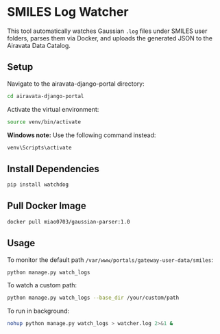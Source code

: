 # SMILES Log Watcher

This tool automatically watches Gaussian `.log` files under SMILES user folders, parses them via Docker, and uploads the generated JSON to the Airavata Data Catalog.

## Setup

Navigate to the airavata-django-portal directory:

```bash
cd airavata-django-portal
```

Activate the virtual environment:

```bash
source venv/bin/activate
```

**Windows note:** Use the following command instead:

```bash
venv\Scripts\activate
```

## Install Dependencies

```bash
pip install watchdog
```

## Pull Docker Image

```bash
docker pull miao0703/gaussian-parser:1.0
```

## Usage

To monitor the default path `/var/www/portals/gateway-user-data/smiles`:

```bash
python manage.py watch_logs
```

To watch a custom path:

```bash
python manage.py watch_logs --base_dir /your/custom/path
```

To run in background:

```bash
nohup python manage.py watch_logs > watcher.log 2>&1 &
```
